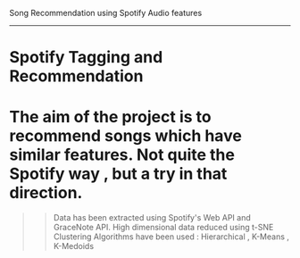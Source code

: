Song Recommendation using Spotify Audio features
__________________________________________________
Spotify Tagging and Recommendation
==================================

The aim of the project is to recommend songs which have similar features. Not quite the Spotify way , but a try in that direction. 
==================================================================================================================================
>> Data has been extracted using Spotify's Web API and GraceNote API. 
>> High dimensional data reduced using t-SNE 
>> Clustering Algorithms have been used : Hierarchical , K-Means , K-Medoids 
